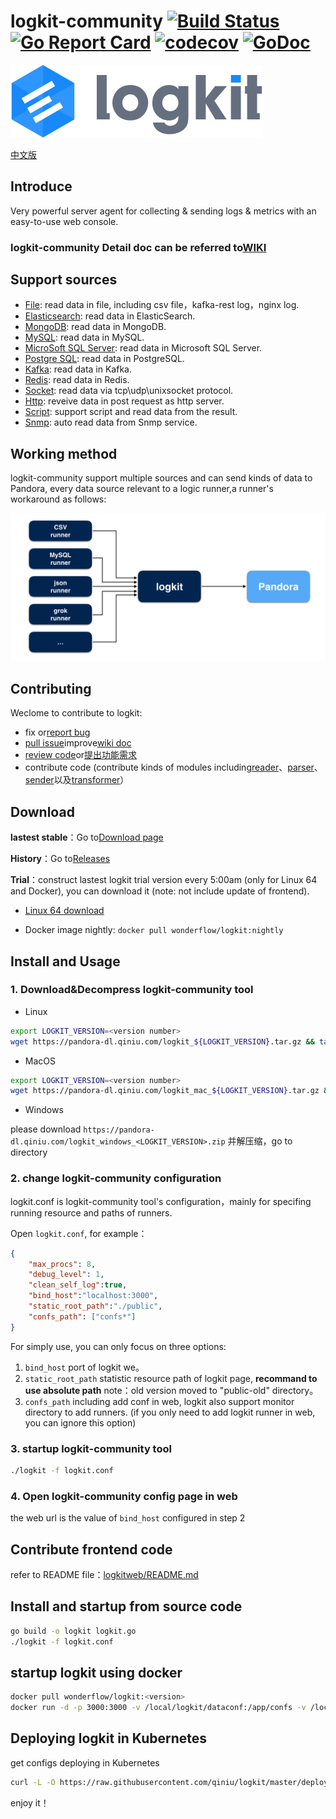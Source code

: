# logkit-community [![Build Status](https://api.travis-ci.org/qiniu/logkit.svg)](http://travis-ci.org/qiniu/logkit) [![Go Report Card](https://goreportcard.com/badge/github.com/qiniu/logkit)](https://goreportcard.com/report/github.com/qiniu/logkit) [![codecov](https://codecov.io/gh/qiniu/logkit/branch/master/graph/badge.svg)](https://codecov.io/gh/qiniu/logkit/branch/master) [![GoDoc](https://godoc.org/github.com/qiniu/logkit?status.svg)](https://godoc.org/github.com/qiniu/logkit)

![logkit LOGO](https://raw.githubusercontent.com/qiniu/logkit/master/resources/logo.png)

[中文版](https://github.com/qiniu/logkit/blob/master/READMECN.md)

## Introduce

Very powerful server agent for collecting & sending logs & metrics with an easy-to-use web console.

### logkit-community Detail doc can be referred to[WIKI](https://github.com/qiniu/logkit/wiki)

## Support sources

* [File](https://github.com/qiniu/logkit/wiki/File-Reader): read data in file, including csv file，kafka-rest log，nginx log.
* [Elasticsearch](https://github.com/qiniu/logkit/wiki/ElasticSearch-Reader): read data in ElasticSearch.
* [MongoDB](https://github.com/qiniu/logkit/wiki/MongoDB-Reader): read data in MongoDB.
* [MySQL](https://github.com/qiniu/logkit/wiki/MySQL-Reader): read data in MySQL.
* [MicroSoft SQL Server](https://github.com/qiniu/logkit/wiki/MicroSoft-SQL-Server-Reader): read data in Microsoft SQL Server.
* [Postgre SQL](https://github.com/qiniu/logkit/wiki/PostgreSQL-Reader): read data in PostgreSQL.
* [Kafka](https://github.com/qiniu/logkit/wiki/Kafka-Reader): read data in Kafka.
* [Redis](https://github.com/qiniu/logkit/wiki/Redis-Reader): read data in Redis.
* [Socket](https://github.com/qiniu/logkit/wiki/Socket-Reader): read data via tcp\udp\unixsocket protocol.
* [Http](https://github.com/qiniu/logkit/wiki/Http-Reader): reveive data in post request as http server.
* [Script](https://github.com/qiniu/logkit/wiki/Script-Reader): support script and read data from the result.
* [Snmp](https://github.com/qiniu/logkit/wiki/Snmp-Reader): auto read data from Snmp service.

## Working method

logkit-community support multiple sources and can send kinds of data to Pandora, every data source relevant to a logic runner,a runner's workaround as follows:

![logkit workaround](https://raw.githubusercontent.com/qiniu/logkit/master/resources/logkit.png)

## Contributing

Weclome to contribute to logkit:

* fix or[report bug](https://github.com/qiniu/logkit/issues/new)
* [pull issue](https://github.com/qiniu/logkit/issues/new)improve[wiki doc](https://github.com/qiniu/logkit/wiki)
* [review code](https://github.com/qiniu/logkit/pulls)or[提出功能需求](https://github.com/qiniu/logkit/issues/new)
* contribute code (contribute kinds of modules including[reader](https://github.com/qiniu/logkit/wiki/Readers)、[parser](https://github.com/qiniu/logkit/wiki/Parsers)、[sender](https://github.com/qiniu/logkit/wiki/Senders)以及[transformer](https://github.com/qiniu/logkit/wiki/Transformers)）

## Download

**lastest stable**：Go to[Download page](https://github.com/qiniu/logkit/wiki/Download)

**History**：Go to[Releases](https://github.com/qiniu/logkit/releases)

**Trial**：construct lastest logkit trial version every 5:00am (only for Linux 64 and Docker), you can download it (note: not include update of frontend).

* [Linux 64 download](https://pandora-dl.qiniu.com/nightly/logkit_nightly.tar.gz)

* Docker image nightly:  `docker pull wonderflow/logkit:nightly`

## Install and Usage

### 1. Download&Decompress logkit-community tool

* Linux

``` sh
export LOGKIT_VERSION=<version number>
wget https://pandora-dl.qiniu.com/logkit_${LOGKIT_VERSION}.tar.gz && tar xvf logkit_${LOGKIT_VERSION}.tar.gz && rm logkit_${LOGKIT_VERSION}.tar.gz && cd _package_linux64/
```

* MacOS

``` sh
export LOGKIT_VERSION=<version number>
wget https://pandora-dl.qiniu.com/logkit_mac_${LOGKIT_VERSION}.tar.gz && tar xvf logkit_mac_${LOGKIT_VERSION}.tar.gz && rm logkit_mac_${LOGKIT_VERSION}.tar.gz && cd _package_mac/
```

* Windows

please download `https://pandora-dl.qiniu.com/logkit_windows_<LOGKIT_VERSION>.zip` 并解压缩，go to directory

### 2. change logkit-community configuration

logkit.conf is logkit-community tool's configuration，mainly for specifing running resource and paths of runners.

Open `logkit.conf`, for example：

``` json
{
    "max_procs": 8,
    "debug_level": 1,
    "clean_self_log":true,
    "bind_host":"localhost:3000",
    "static_root_path":"./public",
    "confs_path": ["confs*"]
}
```

For simply use, you can only focus on three options:

1. `bind_host` port of logkit we。
1. `static_root_path` statistic resource path of logkit page, **recommand to use absolute path** note：old version moved to "public-old" directory。
1. `confs_path` including add conf in web, logkit also support monitor directory to add runners. (if you only need to add logkit runner in web, you can ignore this option)


### 3. startup logkit-community tool

``` sh
./logkit -f logkit.conf
```

### 4. Open logkit-community config page in web

the web url is the value of `bind_host` configured in step 2

## Contribute frontend code

refer to README file：[logkitweb/README.md](https://github.com/qiniu/logkit/blob/master/logkitweb/README.md)

## Install and startup from source code

``` sh
go build -o logkit logkit.go
./logkit -f logkit.conf
```

## startup logkit using docker

``` sh
docker pull wonderflow/logkit:<version>
docker run -d -p 3000:3000 -v /local/logkit/dataconf:/app/confs -v /local/log/path:/logs/path logkit:<version>
```

## Deploying logkit in Kubernetes

get configs deploying in Kubernetes

``` sh
curl -L -O https://raw.githubusercontent.com/qiniu/logkit/master/deploy/logkit_on_k8s.yaml
```

enjoy it！
